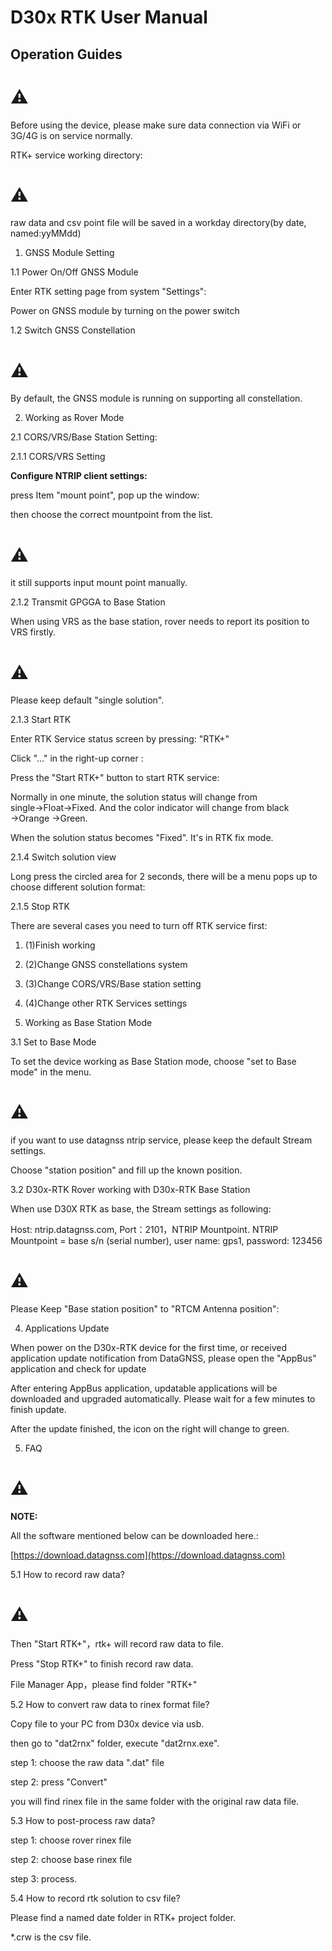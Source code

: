 # D30x RTK User Manual
 

## Operation Guides

# ⚠
Before using the device, please make sure data connection via WiFi or 3G/4G is on service normally.

RTK+ service working directory:


# ⚠
raw data and csv point file will be saved in a workday directory(by date, named:yyMMdd)

1. GNSS Module Setting

1.1 Power On/Off GNSS Module

Enter RTK setting page from system &quot;Settings&quot;:


Power on GNSS module by turning on the power switch


1.2 Switch GNSS Constellation

# ⚠
By default, the GNSS module is running on supporting all constellation.


2. Working as Rover Mode

2.1 CORS/VRS/Base Station Setting:

2.1.1 CORS/VRS Setting


**Configure NTRIP client settings:**


press Item &quot;mount point&quot;, pop up the window:

then choose the correct mountpoint from the list.


# ⚠
it still supports input mount point manually.

2.1.2 Transmit GPGGA to Base Station

When using VRS as the base station, rover needs to report its position to VRS firstly.

# ⚠
Please keep default &quot;single solution&quot;.
 
2.1.3 Start  RTK

Enter RTK Service status screen by pressing: &quot;RTK+&quot;

 
Click &quot;…&quot; in the right-up corner :


Press the &quot;Start RTK+&quot; button to start RTK service:


Normally in one minute, the solution status will change from single→Float→Fixed. And the color indicator will change from black →Orange →Green.

When the solution status becomes &quot;Fixed&quot;. It&#39;s in RTK fix mode.


2.1.4 Switch solution view

Long press the circled area for 2 seconds, there will be a menu pops up to choose different solution format:

 
2.1.5 Stop RTK

There are several cases you need to turn off RTK service first:

1. (1)Finish working
2. (2)Change GNSS constellations system
3. (3)Change CORS/VRS/Base station setting
4. (4)Change other RTK Services settings


3. Working as Base Station Mode

3.1 Set to Base Mode

To set the device working as Base Station mode, choose &quot;set to Base mode&quot; in the menu.


# ⚠

if you want to use datagnss ntrip service, please keep the default Stream settings.


Choose &quot;station position&quot; and fill up the known position.


3.2 D30x-RTK Rover working with D30x-RTK Base Station

When use D30X RTK as base, the Stream settings as following:

Host: ntrip.datagnss.com, Port：2101，NTRIP Mountpoint. NTRIP Mountpoint = base s/n (serial number), user name: gps1, password: 123456


# ⚠
Please Keep &quot;Base station position&quot; to &quot;RTCM Antenna position&quot;:

4. Applications Update

When power on the D30x-RTK device for the first time, or received application update notification from DataGNSS, please open the &quot;AppBus&quot; application and check for update

After entering AppBus application, updatable applications will be downloaded and upgraded automatically. Please wait for a few minutes to finish update.


After the update finished, the icon on the right will change to green.

5. FAQ

# ⚠
**NOTE:**

All the software mentioned below can be downloaded here.:

[https://download.datagnss.com](https://download.datagnss.com)




5.1 How to record raw data?


# ⚠
Then &quot;Start RTK+&quot;，rtk+ will record raw data to file.

Press &quot;Stop RTK+&quot; to finish record raw data.



File Manager App，please find folder &quot;RTK+&quot;


5.2 How to convert raw data to rinex format file?

 Copy file to your PC from D30x device via usb.

 then go to &quot;dat2rnx&quot; folder, execute &quot;dat2rnx.exe&quot;.


step 1: choose the raw data &quot;.dat&quot; file

step 2: press &quot;Convert&quot;

you will find rinex file in the same folder with the original raw data file.


5.3 How to post-process raw data?

step 1: choose rover rinex file

step 2: choose base rinex file

step 3: process.


5.4 How to record rtk solution to csv file?

Please find a named date folder in RTK+ project folder.


\*.crw is the csv file.